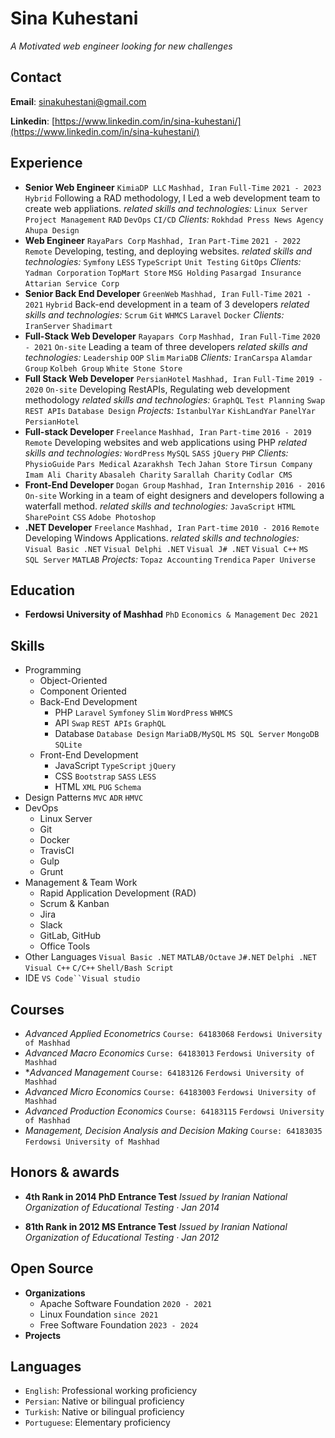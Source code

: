 # Sina Kuhestani
*A Motivated web engineer looking for new challenges*

## Contact
**Email**: sinakuhestani@gmail.com

**Linkedin**: [https://www.linkedin.com/in/sina-kuhestani/](https://www.linkedin.com/in/sina-kuhestani/)

## Experience

* **Senior Web Engineer**
    `KimiaDP LLC` `Mashhad, Iran`
    `Full-Time` `2021 - 2023` `Hybrid`
    Following a RAD methodology, I Led a web development team to create web appliations.
    *related skills and technologies:* 
    `Linux Server` `Project Management` `RAD` `DevOps` `CI/CD`
    *Clients:*
    `Rokhdad Press News Agency` `Ahupa Design`
* **Web Engineer**
    `RayaPars Corp` `Mashhad, Iran`
    `Part-Time` `2021 - 2022` `Remote`
    Developing, testing, and deploying websites.
    *related skills and technologies:* 
    `Symfony` `LESS` `TypeScript` `Unit Testing` `GitOps`
    *Clients:*
    `Yadman Corporation` `TopMart Store` `MSG Holding` `Pasargad Insurance` `Attarian Service Corp`
* **Senior Back End Developer**
    `GreenWeb` `Mashhad, Iran`
    `Full-Time` `2021 - 2021` `Hybrid`
    Back-end development in a team of 3 developers
    *related skills and technologies:* 
    `Scrum` `Git` `WHMCS` `Laravel` `Docker`
    *Clients:*
    `IranServer` `Shadimart`
* **Full-Stack Web Developer**
    `Rayapars Corp` `Mashhad, Iran`
    `Full-Time` `2020 - 2021` `On-site`
    Leading a team of three developers
    *related skills and technologies:* 
    `Leadership` `OOP` `Slim` `MariaDB`
    *Clients:*
    `IranCarspa` `Alamdar Group` `Kolbeh Group` `White Stone Store`
* **Full Stack Web Developer**
    `PersianHotel` `Mashhad, Iran`
    `Full-Time` `2019 - 2020` `On-site`
    Developing RestAPIs, Regulating web development methodology
    *related skills and technologies:* 
    `GraphQL` `Test Planning` `Swap` `REST APIs` `Database Design`
    *Projects:*
    `IstanbulYar` `KishLandYar` `PanelYar` `PersianHotel`
* **Full-stack Developer**
    `Freelance` `Mashhad, Iran`
    `Part-time` `2016 - 2019` `Remote`
    Developing websites and web applications using PHP
    *related skills and technologies:* 
    `WordPress` `MySQL` `SASS` `jQuery` `PHP`
    *Clients:*
    `PhysioGuide` `Pars Medical` `Azarakhsh Tech` `Jahan Store` `Tirsun Company` `Imam Ali Charity` `Abasaleh Charity` `Sarallah Charity` `Codlar CMS`
* **Front-End Developer**
    `Dogan Group` `Mashhad, Iran`
    `Internship` `2016 - 2016` `On-site`
    Working in a team of eight designers and developers following a waterfall method.
    *related skills and technologies:* 
    `JavaScript` `HTML` `SharePoint` `CSS` `Adobe Photoshop`
* **.NET Developer**
    `Freelance` `Mashhad, Iran`
    `Part-time` `2010 - 2016` `Remote`
    Developing Windows Applications.
    *related skills and technologies:* 
    `Visual Basic .NET` `Visual Delphi .NET` `Visual J# .NET` `Visual C++` `MS SQL Server` `MATLAB`
    *Projects:*
    `Topaz Accounting` `Trendica` `Paper Universe`

## Education

 * **Ferdowsi University of Mashhad**
    `PhD` `Economics & Management` `Dec 2021`

## Skills
* Programming
    * Object-Oriented
    * Component Oriented
    * Back-End Development
        * PHP
            `Laravel` `Symfoney` `Slim` `WordPress` `WHMCS`
        * API
            `Swap` `REST APIs` `GraphQL`
        * Database
            `Database Design` `MariaDB/MySQL` `MS SQL Server` `MongoDB` `SQLite`
    * Front-End Development
        * JavaScript
            `TypeScript` `jQuery`
        * CSS
            `Bootstrap` `SASS` `LESS`
        * HTML
            `XML` `PUG` `Schema`
* Design Patterns
    `MVC` `ADR` `HMVC`
* DevOps
    * Linux Server
    * Git
    * Docker
    * TravisCI
    * Gulp
    * Grunt
* Management & Team Work
    * Rapid Application Development (RAD)
    * Scrum & Kanban
    * Jira
    * Slack
    * GitLab, GitHub
    * Office Tools
* Other Languages
    `Visual Basic .NET` `MATLAB/Octave` `J#.NET` `Delphi .NET` `Visual C++` `C/C++` `Shell/Bash Script`
* IDE
    `VS Code``Visual studio`

## Courses

* *Advanced Applied Econometrics*
`Course: 64183068` `Ferdowsi University of Mashhad`
* *Advanced Macro Economics*
`Curse: 64183013` `Ferdowsi University of Mashhad`
* **Advanced Management*
`Course: 64183126` `Ferdowsi University of Mashhad`
* *Advanced Micro Economics*
`Course: 64183003` `Ferdowsi University of Mashhad`
* *Advanced Production Economics*
`Course: 64183115` `Ferdowsi University of Mashhad`
* *Management, Decision Analysis and Decision Making*
`Course: 64183035` `Ferdowsi University of Mashhad`


## Honors & awards

* **4th Rank in 2014 PhD Entrance Test**
*Issued by Iranian National Organization of Educational Testing · Jan 2014*
- **81th Rank in 2012 MS Entrance Test**
*Issued by Iranian National Organization of Educational Testing · Jan 2012*

## Open Source

* **Organizations**
    * Apache Software Foundation `2020 - 2021`
    * Linux Foundation `since 2021`
    * Free Software Foundation `2023 - 2024`
* **Projects**
    
## Languages

* `English`: Professional working proficiency
* `Persian`: Native or bilingual proficiency
* `Turkish`: Native or bilingual proficiency
* `Portuguese`: Elementary proficiency